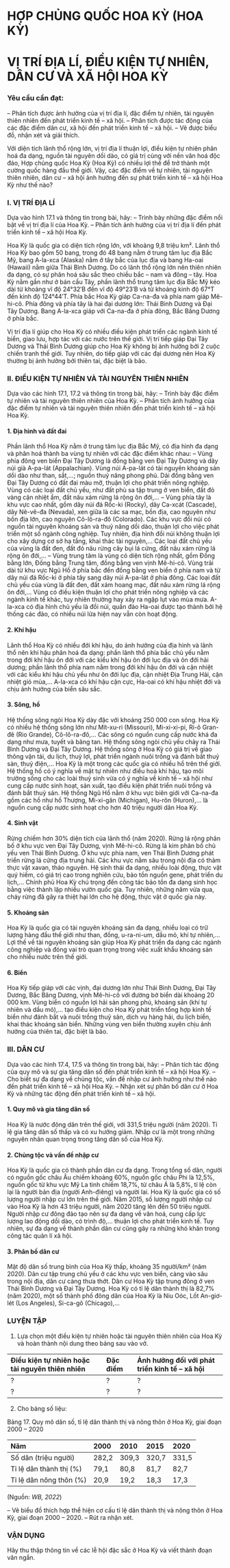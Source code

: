 # HỢP CHỦNG QUỐC HOA KỲ (HOA KỲ)

# VỊ TRÍ ĐỊA LÍ, ĐIỀU KIỆN TỰ NHIÊN, DÂN CƯ VÀ XÃ HỘI HOA KỲ

### Yêu cầu cần đạt:

– Phân tích được ảnh hưởng của vị trí địa lí, đặc điểm tự nhiên, tài nguyên thiên nhiên đến phát triển kinh tế – xã hội.
– Phân tích được tác động của các đặc điểm dân cư, xã hội đến phát triển kinh tế – xã hội.
– Vẽ được biểu đồ, nhận xét và giải thích.

Với diện tích lãnh thổ rộng lớn, vị trí địa lí thuận lợi, điều kiện tự nhiên phân hoá đa dạng, nguồn tài nguyên dồi dào, có giá trị cùng với nền văn hoá độc đáo, Hợp chủng quốc Hoa Kỳ (Hoa Kỳ) có nhiều lợi thế để trở thành một cường quốc hàng đầu thế giới. Vậy, các đặc điểm về tự nhiên, tài nguyên thiên nhiên, dân cư – xã hội ảnh hưởng đến sự phát triển kinh tế – xã hội Hoa Kỳ như thế nào?

### I. VỊ TRÍ ĐỊA LÍ

Dựa vào hình 17.1 và thông tin trong bài, hãy:
– Trình bày những đặc điểm nổi bật về vị trí địa lí của Hoa Kỳ.
– Phân tích ảnh hưởng của vị trí địa lí đến phát triển kinh tế – xã hội Hoa Kỳ.

Hoa Kỳ là quốc gia có diện tích rộng lớn, với khoảng 9,8 triệu km². Lãnh thổ Hoa Kỳ bao gồm 50 bang, trong đó 48 bang nằm ở trung tâm lục địa Bắc Mỹ, bang A-la-xca (Alaska) nằm ở tây bắc của lục địa và bang Ha-oai (Hawaii) nằm giữa Thái Bình Dương. Do có lãnh thổ rộng lớn nên thiên nhiên đa dạng, có sự phân hoá sâu sắc theo chiều bắc – nam và đông – tây.
Hoa Kỳ nằm gần như ở bán cầu Tây, phần lãnh thổ trung tâm lục địa Bắc Mỹ kéo dài từ khoảng vĩ độ 24°32′B đến vĩ độ 49°23′B và từ khoảng kinh độ 67°T đến kinh độ 124°44′T. Phía bắc Hoa Kỳ giáp Ca-na-đa và phía nam giáp Mê-hi-cô. Phía đông và phía tây là hai đại dương lớn: Thái Bình Dương và Đại Tây Dương. Bang A-la-xca giáp với Ca-na-đa ở phía đông, Bắc Băng Dương ở phía bắc.

Vị trí địa lí giúp cho Hoa Kỳ có nhiều điều kiện phát triển các ngành kinh tế biển, giao lưu, hợp tác với các nước trên thế giới. Vị trí tiếp giáp Đại Tây Dương và Thái Bình Dương giúp cho Hoa Kỳ không bị ảnh hưởng bởi 2 cuộc chiến tranh thế giới. Tuy nhiên, do tiếp giáp với các đại dương nên Hoa Kỳ thường bị ảnh hưởng bởi thiên tai, đặc biệt là bão.

### II. ĐIỀU KIỆN TỰ NHIÊN VÀ TÀI NGUYÊN THIÊN NHIÊN

Dựa vào các hình 17.1, 17.2 và thông tin trong bài, hãy:
– Trình bày đặc điểm tự nhiên và tài nguyên thiên nhiên của Hoa Kỳ.
– Phân tích ảnh hưởng của đặc điểm tự nhiên và tài nguyên thiên nhiên đến phát triển kinh tế – xã hội Hoa Kỳ.

#### 1. Địa hình và đất đai

Phần lãnh thổ Hoa Kỳ nằm ở trung tâm lục địa Bắc Mỹ, có địa hình đa dạng và phân hoá thành ba vùng tự nhiên với các đặc điểm khác nhau:
– Vùng phía đông ven biển Đại Tây Dương là đồng bằng ven Đại Tây Dương và dãy núi già A-pa-lát (Appalachian). Vùng núi A-pa-lát có tài nguyên khoáng sản dồi dào như than, sắt,...; nguồn thuỷ năng phong phú. Dải đồng bằng ven Đại Tây Dương có đất đai màu mỡ, thuận lợi cho phát triển nông nghiệp. Vùng có các loại đất chủ yếu, như đất phù sa tập trung ở ven biển, đất đỏ vàng cận nhiệt ẩm, đất nâu xám rừng lá rộng ôn đới,...
– Vùng phía tây là khu vực cao nhất, gồm dãy núi đá Rốc-ki (Rocky), dãy Ca-xcát (Cascade), dãy Nê-vê-đa (Nevada), xen giữa là các sa mạc, bồn địa, cao nguyên như bồn địa lớn, cao nguyên Cô-lô-ra-đô (Colorado). Các khu vực đồi núi có nguồn tài nguyên khoáng sản và thuỷ năng dồi dào, thuận lợi cho việc phát triển một số ngành công nghiệp. Tuy nhiên, địa hình đồi núi không thuận lợi cho xây dựng cơ sở hạ tầng, khai thác tài nguyên,... Các loại đất chủ yếu của vùng là đất đen, đất đỏ nâu rừng cây bụi lá cứng, đất nâu xám rừng lá rộng ôn đới,...
– Vùng trung tâm là vùng có diện tích rộng nhất, gồm Đồng bằng lớn, Đồng bằng Trung tâm, đồng bằng ven vịnh Mê-hi-cô. Vùng trải dài từ khu vực Ngũ Hồ ở phía bắc đến đồng bằng ven biển ở phía nam và từ dãy núi đá Rốc-ki ở phía tây sang dãy núi A-pa-lát ở phía đông. Các loại đất chủ yếu của vùng là đất đen, đất xám hoang mạc, đất nâu xám rừng lá rộng ôn đới,... Vùng có điều kiện thuận lợi cho phát triển nông nghiệp và các ngành kinh tế khác, tuy nhiên thường hay xảy ra ngập lụt vào mùa mưa.
A-la-xca có địa hình chủ yếu là đồi núi, quần đảo Ha-oai được tạo thành bởi hệ thống các đảo, có nhiều núi lửa hiện nay vẫn còn hoạt động.

#### 2. Khí hậu

Lãnh thổ Hoa Kỳ có nhiều đới khí hậu, do ảnh hưởng của địa hình và lãnh thổ nên khí hậu phân hoá đa dạng: phần lãnh thổ phía bắc chủ yếu nằm trong đới khí hậu ôn đới với các kiểu khí hậu ôn đới lục địa và ôn đới hải dương; phần lãnh thổ phía nam nằm trong đới khí hậu ôn đới và cận nhiệt với các kiểu khí hậu chủ yếu như ôn đới lục địa, cận nhiệt Địa Trung Hải, cận nhiệt gió mùa,... A-la-xca có khí hậu cận cực, Ha-oai có khí hậu nhiệt đới và chịu ảnh hưởng của biển sâu sắc.

#### 3. Sông, hồ

Hệ thống sông ngòi Hoa Kỳ dày đặc với khoảng 250 000 con sông. Hoa Kỳ có nhiều hệ thống sông lớn như Mít-xu-ri (Missouri), Mi-xi-xi-pi, Ri-ô Gran-đê (Rio Grande), Cô-lô-ra-đô,... Các sông có nguồn cung cấp nước khá đa dạng như mưa, tuyết và băng tan.
Hệ thống sông ngòi chủ yếu chảy ra Thái Bình Dương và Đại Tây Dương. Hệ thống sông ở Hoa Kỳ có giá trị về giao thông vận tải, du lịch, thuỷ lợi, phát triển ngành nuôi trồng và đánh bắt thuỷ sản, thuỷ điện,...
Hoa Kỳ là một trong các quốc gia có nhiều hồ trên thế giới. Hệ thống hồ có ý nghĩa về mặt tự nhiên như điều hoà khí hậu, tạo môi trường sống cho các loài thuỷ sinh vừa có ý nghĩa về kinh tế – xã hội như cung cấp nước sinh hoạt, sản xuất, tạo điều kiện phát triển nuôi trồng và đánh bắt thuỷ sản. Hệ thống Ngũ Hồ nằm ở khu vực biên giới với Ca-na-đa gồm các hồ như hồ Thượng, Mi-xi-gân (Michigan), Hu-rôn (Huron),... là nguồn cung cấp nước sinh hoạt cho hơn 40 triệu người dân Hoa Kỳ.

#### 4. Sinh vật

Rừng chiếm hơn 30% diện tích của lãnh thổ (năm 2020). Rừng lá rộng phân bố ở khu vực ven Đại Tây Dương, vịnh Mê-hi-cô. Rừng lá kim phân bố chủ yếu ven Thái Bình Dương. Ở khu vực phía nam, ven Thái Bình Dương phát triển rừng lá cứng địa trung hải. Các khu vực nằm sâu trong nội địa có thảm thực vật xavan, thảo nguyên. Hệ sinh thái đa dạng, nhiều loài động, thực vật quý hiếm, có giá trị cao trong nghiên cứu, bảo tồn nguồn gene, phát triển du lịch,... Chính phủ Hoa Kỳ chú trọng đến công tác bảo tồn đa dạng sinh học bằng việc thành lập nhiều vườn quốc gia. Tuy nhiên, những năm vừa qua, cháy rừng đã gây ra thiệt hại lớn cho hệ động, thực vật ở quốc gia này.

#### 5. Khoáng sản

Hoa Kỳ là quốc gia có tài nguyên khoáng sản đa dạng, nhiều loại có trữ lượng hàng đầu thế giới như than, đồng, u-ra-ni-um, dầu mỏ, khí tự nhiên,... Lợi thế về tài nguyên khoáng sản giúp Hoa Kỳ phát triển đa dạng các ngành công nghiệp và đóng vai trò quan trọng trong việc xuất khẩu khoáng sản cho nhiều nước trên thế giới.

#### 6. Biển

Hoa Kỳ tiếp giáp với các vịnh, đại dương lớn như Thái Bình Dương, Đại Tây Dương, Bắc Băng Dương, vịnh Mê-hi-cô với đường bờ biển dài khoảng 20 000 km. Vùng biển có nguồn lợi hải sản phong phú, khoáng sản (khí tự nhiên và dầu mỏ),... tạo điều kiện cho Hoa Kỳ phát triển tổng hợp kinh tế biển như đánh bắt và nuôi trồng thuỷ sản, dịch vụ hàng hải, du lịch biển, khai thác khoáng sản biển. Những vùng ven biển thường xuyên chịu ảnh hưởng của thiên tai, đặc biệt là bão.

### III. DÂN CƯ

Dựa vào các hình 17.4, 17.5 và thông tin trong bài, hãy:
– Phân tích tác động của quy mô và sự gia tăng dân số đến phát triển kinh tế – xã hội Hoa Kỳ.
– Cho biết sự đa dạng về chủng tộc, vấn đề nhập cư ảnh hưởng như thế nào đến phát triển kinh tế – xã hội Hoa Kỳ.
– Nhận xét sự phân bố dân cư ở Hoa Kỳ và những tác động đến phát triển kinh tế – xã hội.

#### 1. Quy mô và gia tăng dân số

Hoa Kỳ là nước đông dân trên thế giới, với 331,5 triệu người (năm 2020). Tỉ lệ gia tăng dân số thấp và có xu hướng giảm. Nhập cư là một trong những nguyên nhân quan trọng trong tăng dân số của Hoa Kỳ.

#### 2. Chủng tộc và vấn đề nhập cư

Hoa Kỳ là quốc gia có thành phần dân cư đa dạng. Trong tổng số dân, người có nguồn gốc châu Âu chiếm khoảng 60%, nguồn gốc châu Phi là 12,5%, nguồn gốc từ khu vực Mỹ La tinh chiếm 18,7%, từ châu Á là 5,8%, tỉ lệ còn lại là người bản địa (người Anh-điêng) và người lai.
Hoa Kỳ là quốc gia có số lượng người nhập cư lớn trên thế giới. Năm 2015, số lượng người nhập cư vào Hoa Kỳ là hơn 43 triệu người, năm 2020 tăng lên đến 50 triệu người.
Người nhập cư đông đảo tạo nên sự đa dạng về văn hoá, cung cấp lực lượng lao động dồi dào, có trình độ,... thuận lợi cho phát triển kinh tế. Tuy nhiên, sự đa dạng về thành phần dân cư cũng gây ra những khó khăn trong công tác quản lí xã hội.

#### 3. Phân bố dân cư

Mật độ dân số trung bình của Hoa Kỳ thấp, khoảng 35 người/km² (năm 2020). Dân cư tập trung chủ yếu ở các khu vực ven biển, càng vào sâu trong nội địa, dân cư càng thưa thớt. Dân cư Hoa Kỳ tập trung đông ở ven Thái Bình Dương và Đại Tây Dương.
Hoa Kỳ có tỉ lệ dân thành thị là 82,7% (năm 2020), một số thành phố đông dân của Hoa Kỳ là Niu Oóc, Lốt An-giơ-lét (Los Angeles), Si-ca-gô (Chicago),...

### LUYỆN TẬP

1. Lựa chọn một điều kiện tự nhiên hoặc tài nguyên thiên nhiên của Hoa Kỳ và hoàn thành nội dung theo bảng sau vào vở.

| Điều kiện tự nhiên hoặc tài nguyên thiên nhiên | Đặc điểm | Ảnh hưởng đối với phát triển kinh tế – xã hội |
| :----------------------------------------- | :-------- | :--------------------------------- |
| ? | ? | ? |
| ? | ? | ? |

2. Cho bảng số liệu:

Bảng 17. Quy mô dân số, tỉ lệ dân thành thị và nông thôn ở Hoa Kỳ, giai đoạn 2000 – 2020

| Năm | 2000 | 2010 | 2015 | 2020 |
| :-- | :--- | :--- | :--- | :--- |
| Số dân (triệu người) | 282,2 | 309,3 | 320,7 | 331,5 |
| Tỉ lệ dân thành thị (%) | 79,1 | 80,8 | 81,7 | 82,7 |
| Tỉ lệ dân nông thôn (%) | 20,9 | 19,2 | 18,3 | 17,3 |

(Nguồn: *WB, 2022*)

– Vẽ biểu đồ thích hợp thể hiện cơ cấu tỉ lệ dân thành thị và nông thôn ở Hoa Kỳ, giai đoạn 2000 – 2020.
– Rút ra nhận xét.

### VẬN DỤNG

Hãy thu thập thông tin về các lễ hội đặc sắc ở Hoa Kỳ và viết thành đoạn văn ngắn.
